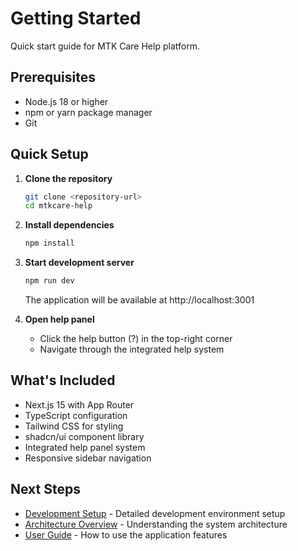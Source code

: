 # Getting Started

Quick start guide for MTK Care Help platform.

## Prerequisites

- Node.js 18 or higher
- npm or yarn package manager
- Git

## Quick Setup

1. **Clone the repository**
   ```bash
   git clone <repository-url>
   cd mtkcare-help
   ```

2. **Install dependencies**
   ```bash
   npm install
   ```

3. **Start development server**
   ```bash
   npm run dev
   ```
   The application will be available at http://localhost:3001

4. **Open help panel**
   - Click the help button (?) in the top-right corner
   - Navigate through the integrated help system

## What's Included

- Next.js 15 with App Router
- TypeScript configuration
- Tailwind CSS for styling
- shadcn/ui component library
- Integrated help panel system
- Responsive sidebar navigation

## Next Steps

- [Development Setup](../02-development/setup.md) - Detailed development environment setup
- [Architecture Overview](../03-architecture/overview.md) - Understanding the system architecture
- [User Guide](../06-user-guide/README.md) - How to use the application features